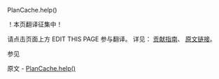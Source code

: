  PlanCache.help()

 ！本页翻译征集中！

请点击页面上方 EDIT THIS PAGE 参与翻译。
详见：
[贡献指南]( https://github.com/whaleal/MongoDB-Manual-zh/blob/master/CONTRIBUTING.md )、
[原文链接](  https://docs.mongodb.com/manual/reference/method/PlanCache.help/  )。

 参见

原文 - [PlanCache.help()]( https://docs.mongodb.com/manual/reference/method/PlanCache.help/ )

